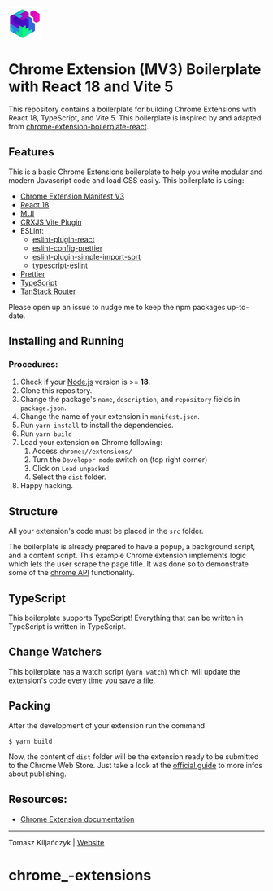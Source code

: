 <img src="assets/icons/icon-128.png" width="64"/>

# Chrome Extension (MV3) Boilerplate with React 18 and Vite 5

This repository contains a boilerplate for building Chrome Extensions with React 18, TypeScript, and Vite 5.
This boilerplate is inspired by and adapted
from [chrome-extension-boilerplate-react](https://github.com/lxieyang/chrome-extension-boilerplate-react).

## Features

This is a basic Chrome Extensions boilerplate to help you write modular and modern Javascript code and load CSS easily.
This boilerplate is using:

- [Chrome Extension Manifest V3](https://developer.chrome.com/docs/extensions/mv3/intro/mv3-overview/)
- [React 18](https://reactjs.org)
- [MUI](https://mui.com/)
- [CRXJS Vite Plugin](https://www.npmjs.com/package/@crxjs/vite-plugin/v/2.0.0-beta.23)
- ESLint:
    - [eslint-plugin-react](https://www.npmjs.com/package/eslint-plugin-react)
    - [eslint-config-prettier](https://www.npmjs.com/package/eslint-config-prettier)
    - [eslint-plugin-simple-import-sort](https://www.npmjs.com/package/eslint-plugin-simple-import-sort)
    - [typescript-eslint](https://www.npmjs.com/package/typescript-eslint)
- [Prettier](https://prettier.io/)
- [TypeScript](https://www.typescriptlang.org/)
- [TanStack Router](https://tanstack.com/router)

Please open up an issue to nudge me to keep the npm packages up-to-date.

## Installing and Running

### Procedures:

1. Check if your [Node.js](https://nodejs.org/) version is >= **18**.
2. Clone this repository.
3. Change the package's `name`, `description`, and `repository` fields in `package.json`.
4. Change the name of your extension in `manifest.json`.
5. Run `yarn install` to install the dependencies.
6. Run `yarn build`
7. Load your extension on Chrome following:
    1. Access `chrome://extensions/`
    2. Turn the `Developer mode` switch on (top right corner)
    3. Click on `Load unpacked`
    4. Select the `dist` folder.
8. Happy hacking.

## Structure

All your extension's code must be placed in the `src` folder.

The boilerplate is already prepared to have a popup, a background script, and a content script.
This example Chrome extension implements logic which lets the user scrape the page title.
It was done so to demonstrate some of the [chrome API](https://developer.chrome.com/docs/extensions/reference/api)
functionality.

## TypeScript

This boilerplate supports TypeScript! Everything that can be written in TypeScript is written in TypeScript.

## Change Watchers

This boilerplate has a watch script (`yarn watch`) which will update the extension's code every time you save a file.

## Packing

After the development of your extension run the command

```
$ yarn build
```

Now, the content of `dist` folder will be the extension ready to be submitted to the Chrome Web Store. Just take a look
at the [official guide](https://developer.chrome.com/webstore/publish) to more infos about publishing.

## Resources:

- [Chrome Extension documentation](https://developer.chrome.com/docs/extensions/get-started)

---

Tomasz Kiljańczyk | [Website](https://github.com/Gunock)
# chrome_-extensions

